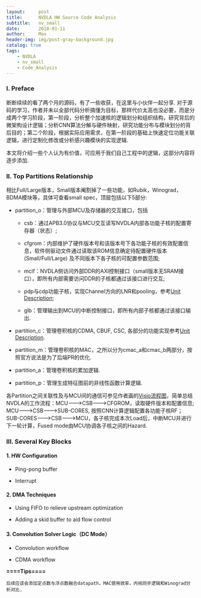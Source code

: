 ```yaml
---
layout:     post
title:      NVDLA HW Source Code Analysis
subtitle:   nv_small
date:       2018-01-11
author:     Max
header-img: img/post-gray-background.jpg
catalog: true
tags:
    - NVDLA
    - nv_small
    - Code_Analysis
---
```


### I. Preface

断断续续的看了两个月的源码，有了一些收获，在这里与小伙伴一起分享. 对于源码的学习，作者并未以全部代码分析搞懂为目标，那样代价太高也没必要，而是分成两个学习阶段，第一阶段，分析整个加速核的逻辑划分和组织结构，研究背后的微架构设计逻辑；分析CNN算法分解与硬件映射，研究功能分布与模块划分的背后目的；第二个阶段，根据实际应用需求，在第一阶段的基础上快速定位功能关联逻辑，进行定制化修改或分析感兴趣模块的实现逻辑.

本文将介绍一些个人认为有价值，可应用于我们自己工程中的逻辑，这部分内容将逐步添加.

### II. Top Partitions Relationship 

相比Full/Large版本，Small版本阉割掉了一些功能，如Rubik，Winograd，BDMA模块等，具体可查看small spec，顶层包括以下5部分:

* partition_o：管理与外部MCU及存储器的交互接口，包括

  - csb：通过APB3.0协议与MCU交互读写NVDLA内部各功能子核的配置寄存器（状态）;
  
  - cfgrom：内部维护了硬件版本号和该版本号下各功能子核的有效配置信息，软件侧驱动文件通过读取该ROM信息确定待配置硬件版本 (Small/Full/Large) 及不同版本下各子核的可配置参数范围;
  
  - mcif：NVDLA侧访问外部DDR的AXI控制接口（small版本无SRAM接口），即所有内部需要访问DDR的子核都通过该接口进行交互;
  
  - pdp与cdp功能子核，实现Channel方向的LNR和pooling，参考[Unit Description](http://nvdla.org/hw/v1/ias/unit_description.html#planar-data-processor);
  
  - glb：管理输出到MCU的中断控制接口，即所有内部子核都通过该接口输出.
  
* partition_c：管理卷积核的CDMA, CBUF, CSC, 各部分的功能实现参考[Unit Description](http://nvdla.org/hw/v1/ias/unit_description.html#convolution-dma).

* partition_m：管理卷积核的MAC，之所以分为cmac_a和cmac_b两部分，按照官方说法是为了后端PR的优化.

* partition_a：管理卷积核的累加逻辑.

* partition_p：管理生成特征图前的非线性函数计算逻辑.

各Partition之间关联性及与MCU间的通信可参见作者画的[Visio流程图](https://github.com/VVViy/VVViy.github.io/tree/master/flowchart)，简单总结NVDLA的工作流程：MCU--->CSB--->CFGROM，读取硬件版本和配置信息; MCU--->CSB--->SUB-CORES, 按照CNN计算逻辑配置各功能子核RF；SUB-CORES--->CSB--->MCU，各子核完成本次Load后，中断MCU并进行下一轮计算，Fused mode由MCU协调各子核之间的Hazard.

### III. Several Key Blocks

#### 1. HW Configuration

* Ping-pong buffer

* Interrupt

#### 2. DMA Techniques

* Using FIFO to relieve upstream optimization

* Adding a skid buffer to aid flow control  

#### 3. Convolution Solver Logic（DC Mode）

* Convolution workflow

* CDMA workflow

**====Tips====**

    后续应该会添加定点数与浮点数融合datapath，MAC使用效率，内核同步逻辑和Winograd分析对比.
